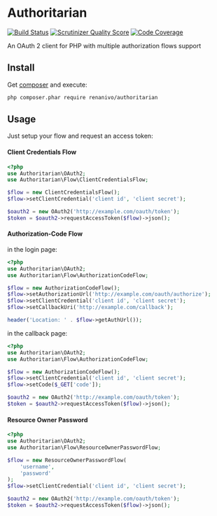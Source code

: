 Authoritarian
=============
[![Build Status](https://travis-ci.org/renanivo/authoritarian.png?branch=master)](https://travis-ci.org/renanivo/authoritarian)
[![Scrutinizer Quality Score](https://scrutinizer-ci.com/g/renanivo/authoritarian/badges/quality-score.png?s=63b8e247fadff1a31f463332f7c3aa8f5a08a9da)](https://scrutinizer-ci.com/g/renanivo/authoritarian/)
[![Code Coverage](https://scrutinizer-ci.com/g/renanivo/authoritarian/badges/coverage.png?s=49435dc730c693973c7cce2790a09a9a774ba76f)](https://scrutinizer-ci.com/g/renanivo/authoritarian/)

An OAuth 2 client for PHP with multiple authorization flows support

Install
-------

Get [composer](http://getcomposer.org/) and execute:

```bash
php composer.phar require renanivo/authoritarian
```

Usage
-----

Just setup your flow and request an access token:

#### Client Credentials Flow
```php
<?php
use Authoritarian\OAuth2;
use Authoritarian\Flow\ClientCredentialsFlow;

$flow = new ClientCredentialsFlow();
$flow->setClientCredential('client id', 'client secret');

$oauth2 = new OAuth2('http://example.com/oauth/token');
$token = $oauth2->requestAccessToken($flow)->json();
```

#### Authorization-Code Flow

in the login page:

```php
<?php
use Authoritarian\OAuth2;
use Authoritarian\Flow\AuthorizationCodeFlow;

$flow = new AuthorizationCodeFlow();
$flow->setAuthorizationUrl('http://example.com/oauth/authorize');
$flow->setClientCredential('client id', 'client secret');
$flow->setCallbackUri('http://example.com/callback');

header('Location: ' . $flow->getAuthUrl());
```

in the callback page:

```php
<?php
use Authoritarian\OAuth2;
use Authoritarian\Flow\AuthorizationCodeFlow;

$flow = new AuthorizationCodeFlow();
$flow->setClientCredential('client id', 'client secret');
$flow->setCode($_GET['code']);

$oauth2 = new OAuth2('http://example.com/oauth/token');
$token = $oauth2->requestAccessToken($flow)->json();
```

#### Resource Owner Password
```php
<?php
use Authoritarian\OAuth2;
use Authoritarian\Flow\ResourceOwnerPasswordFlow;

$flow = new ResourceOwnerPasswordFlow(
    'username',
    'password'
);
$flow->setClientCredential('client id', 'client secret');

$oauth2 = new OAuth2('http://example.com/oauth/token');
$token = $oauth2->requestAccessToken($flow)->json();
```
